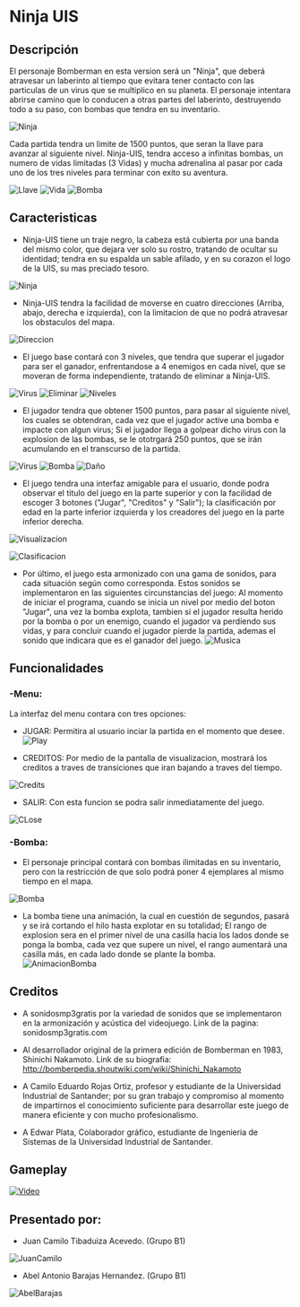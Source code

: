 # Ninja UIS
## Descripción
El personaje Bomberman en esta version será un "Ninja", que deberá atravesar un laberinto al tiempo que evitara tener contacto con las particulas de un virus que se multiplico en su planeta. El personaje intentara abrirse camino que lo conducen a otras partes del laberinto, destruyendo todo a su paso, con bombas que tendra en su inventario.

![Ninja](https://1.bp.blogspot.com/-qYNbSVD1WNc/X1ZKF71pi5I/AAAAAAAAMxI/CrJXxM2k-dgSN3pfkxbpaDC64ozpmrKKACLcBGAsYHQ/s320/ninja.png)

Cada partida tendra un limite de 1500 puntos, que seran la llave para avanzar al siguiente nivel. Ninja-UIS, tendra acceso a infinitas bombas, un numero de vidas limitadas (3 Vidas) y mucha adrenalina al pasar por cada uno de los tres niveles para terminar con exito su aventura.


![Llave](https://media1.giphy.com/media/TiCtoQte052iAgZIN0/giphy.gif)
![Vida](https://media0.giphy.com/media/N8vX1QlrkhSaA/giphy.gif?cid=ecf05e47f41bc47b0b0a1c59d7ecb1c384a23247ab035c80&rid=giphy.gif)
![Bomba](https://1.bp.blogspot.com/-veQIGY7PMd0/X1ZRiaYSL8I/AAAAAAAAMxU/GdJTWam41EIHyANw7q3X_TAspyUEnNWGQCLcBGAsYHQ/s0/Bomba.gif)

## Caracteristicas
- Ninja-UIS tiene un traje negro, la cabeza está cubierta por una banda del mismo color, que dejara ver solo su rostro, tratando de ocultar su identidad; tendra en su espalda un sable afilado, y en su corazon el logo de la UIS, su mas preciado tesoro.


![Ninja](https://1.bp.blogspot.com/-qYNbSVD1WNc/X1ZKF71pi5I/AAAAAAAAMxI/CrJXxM2k-dgSN3pfkxbpaDC64ozpmrKKACLcBGAsYHQ/s320/ninja.png)

- Ninja-UIS tendra la facilidad de moverse en cuatro direcciones (Arriba, abajo, derecha e izquierda), con la limitacion de que no podrá atravesar los obstaculos del mapa.


![Direccion](https://1.bp.blogspot.com/-NR0Y5wevKfk/X1ZfuVsl1eI/AAAAAAAAMzY/YKPPYhtQNiEb_AkFA4Doo1ZtilUNOot1QCLcBGAsYHQ/s320/Flechas.gif)

- El juego base contará con 3 niveles, que tendra que superar el jugador para ser el ganador, enfrentandose a 4 enemigos en cada nivel, que se moveran de forma independiente, tratando de eliminar a Ninja-UIS.

![Virus](https://1.bp.blogspot.com/-OY9sVwbpYt0/X1ZS3uEC4UI/AAAAAAAAMxk/K9MZf7QwPNwAf1vlmq3Zw0zqIQRmMUrBwCLcBGAsYHQ/s320/Virus.gif)
![Eliminar](https://1.bp.blogspot.com/-t6tFHORPTEs/X1ZU4TURIWI/AAAAAAAAMxw/1Zt6ZpCFX0UQ8RZtEMxYpxS_oXodbyZQQCLcBGAsYHQ/s320/Eliminar.gif)
![Niveles](https://1.bp.blogspot.com/-Aie-49PP6-8/X1Ze-Hx-iHI/AAAAAAAAMzM/4Ab6cgNJ7_snUVhO_Wdiu6sL5wRsPRMNQCLcBGAsYHQ/w469-h274/Niveles.gif)

- El jugador tendra que obtener 1500 puntos, para pasar al siguiente nivel, los cuales se obtendran, cada vez que el jugador active una bomba e impacte con algun virus; Si el jugador llega a golpear dicho virus con la explosion de las bombas, se le ototrgará 250 puntos, que se irán acumulando en el transcurso de la partida. 

![Virus](https://1.bp.blogspot.com/-OY9sVwbpYt0/X1ZS3uEC4UI/AAAAAAAAMxk/K9MZf7QwPNwAf1vlmq3Zw0zqIQRmMUrBwCLcBGAsYHQ/s320/Virus.gif)
![Bomba](https://1.bp.blogspot.com/-veQIGY7PMd0/X1ZRiaYSL8I/AAAAAAAAMxU/GdJTWam41EIHyANw7q3X_TAspyUEnNWGQCLcBGAsYHQ/s0/Bomba.gif)
![Daño](https://1.bp.blogspot.com/-J42r4Q_9NJk/X1ZY1REgdAI/AAAAAAAAMx8/T3hcvCVnm3srxQ4YOa1zcZdPjO38Eu3VgCLcBGAsYHQ/s0/Explosion.gif)

- El juego tendra una interfaz amigable para el usuario, donde podra observar el titulo del juego en la parte superior y con la facilidad de escoger 3 botones ("Jugar", "Creditos" y "Salir"); la clasificación por edad en la parte inferior izquierda y los creadores del juego en la parte inferior derecha.

![Visualizacion](https://1.bp.blogspot.com/-ow5mZhVqkqo/X0XTywX1z-I/AAAAAAAAMvA/0SEP4UO16WQST-aIhJkyJujseI7uBUALACLcBGAsYHQ/s640/visualizacion%2Bpanel%2Bcentral.png)

![Clasificacion](https://1.bp.blogspot.com/-fR_xlUoSw1Y/X1ZaZUd8fEI/AAAAAAAAMyI/rFkQnkjz9BYmL3MurA_nz27k0Q6LlzgZQCLcBGAsYHQ/s320/Creditos.jpg)

- Por último, el juego esta armonizado con una gama de sonidos, para cada situación según como corresponda. Estos sonidos se implementaron en las siguientes circunstancias del juego: Al momento de iniciar el programa, cuando se inicia un nivel por medio del boton "Jugar", una vez la bomba explota, tambien si el jugador resulta herido por la bomba o por un enemigo, cuando el jugador va perdiendo sus vidas, y para concluir cuando el jugador pierde la partida, ademas el sonido que indicara que es el ganador del juego.
![Musica](https://1.bp.blogspot.com/-a98nu_8fLnU/X1ZbaM9ohSI/AAAAAAAAMyQ/MHxlNI6rNxUg00_WWQeGm9dHT-NmSrivQCLcBGAsYHQ/s320/notaaa.gif)

## Funcionalidades
### -Menu:
La interfaz del menu contara con tres opciones:
- JUGAR: Permitira al usuario inciar la partida en el momento que desee.  
![Play](https://1.bp.blogspot.com/-B9kRhXYMmxw/X1Zbf1u5PRI/AAAAAAAAMyU/w7XU7TVVRt08KcNH-AYA1RkjczgWNaTogCLcBGAsYHQ/w171-h75/Play.jpg)

- CREDITOS: Por medio de la pantalla de visualizacion, mostrará los creditos a traves de transiciones que iran bajando a traves del tiempo.

![Credits](https://1.bp.blogspot.com/-k00cZOaSN7c/X1ZcdY7aakI/AAAAAAAAMy4/RGKPP4y5xK0RZOj587Zs_SqzS8YKaaUMACLcBGAsYHQ/s0/B%2BCreditos.jpg)

- SALIR: Con esta funcion se podra salir inmediatamente del juego. 

![CLose](https://1.bp.blogspot.com/-geInZ0lpEeY/X1Zb48nhxAI/AAAAAAAAMyo/nUGtkPj0EzIzeq5cFgHGFkusvdlyyqEDQCLcBGAsYHQ/s0/Close.jpg)

### -Bomba:
- El personaje principal contará con bombas ilimitadas en su inventario, pero con la restricción de que solo podrá poner 4 ejemplares al mismo tiempo en el mapa. 

![Bomba](https://1.bp.blogspot.com/-veQIGY7PMd0/X1ZRiaYSL8I/AAAAAAAAMxU/GdJTWam41EIHyANw7q3X_TAspyUEnNWGQCLcBGAsYHQ/s0/Bomba.gif)
- La bomba tiene una animación, la cual en cuestión de segundos, pasará y se irá cortando el hilo hasta explotar en su totalidad; El rango de explosion sera en el primer nivel de una casilla hacia los lados donde se ponga la bomba, cada vez que supere un nivel, el rango aumentará una casilla más, en cada lado donde se plante la bomba. 
![AnimacionBomba](https://1.bp.blogspot.com/-1p5WV6oHb-Q/X1ZeF3Jr2JI/AAAAAAAAMzE/hEgmC6Ab1no2oRj3G_Nya7LcbE3Hs-TSACLcBGAsYHQ/s0/Bomba1.gif)

## Creditos
- A sonidosmp3gratis por la variedad de sonidos que se implementaron en la armonización y acústica del videojuego.
Link de la pagina: sonidosmp3gratis.com

- Al desarrollador original de la primera edición de Bomberman en 1983, Shinichi Nakamoto.
Link de su biografia: http://bomberpedia.shoutwiki.com/wiki/Shinichi_Nakamoto

- A Camilo Eduardo Rojas Ortiz, profesor y estudiante de la Universidad Industrial de Santander; por su gran trabajo y compromiso al momento de impartirnos el conocimiento suficiente para desarrollar este juego de manera eficiente y con mucho profesionalismo.

- A Edwar Plata, Colaborador gráfico, estudiante de Ingenieria de Sistemas de la Universidad Industrial de Santander.

## Gameplay
[![Video](https://1.bp.blogspot.com/-ZhIOYjWg6q4/X1rYopf8unI/AAAAAAAAM0M/8m03F65azzs7tPNofVrafGjhI_ehGb0iwCLcBGAsYHQ/s320/112.jpg)](https://www.youtube.com/watch?v=xAMlIyH9IIU)

## Presentado por:
  - Juan Camilo Tibaduiza Acevedo. (Grupo B1)
 
 ![JuanCamilo](https://1.bp.blogspot.com/-yKqMLNTGRZs/X1ZgFndSC1I/AAAAAAAAMzg/yXazYUCgehgXloVVyAIhNSraEWNLSL1aQCLcBGAsYHQ/s320/Foto.jpg)

  - Abel Antonio Barajas Hernandez. (Grupo B1)
 
  ![AbelBarajas](https://1.bp.blogspot.com/-BykzWXhJYfQ/X1Zi1SX3-rI/AAAAAAAAMz0/v6IJGoNtj5kIQA2rPiVezbbENNRnWeNDQCLcBGAsYHQ/s320/foto%2Bperfil.jpg)